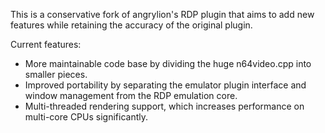 This is a conservative fork of angrylion's RDP plugin that aims to add new features while retaining the accuracy of the original plugin.

Current features:
* More maintainable code base by dividing the huge n64video.cpp into smaller pieces.
* Improved portability by separating the emulator plugin interface and window management from the RDP emulation core.
* Multi-threaded rendering support, which increases performance on multi-core CPUs significantly.
